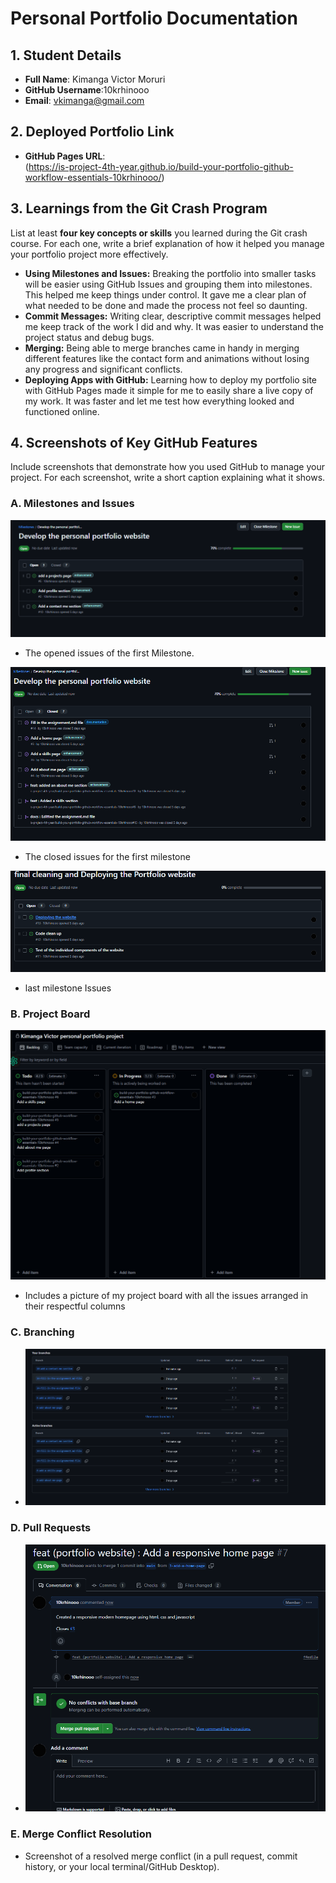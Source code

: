 # Personal Portfolio Documentation

## 1. Student Details

- **Full Name**: Kimanga Victor Moruri
- **GitHub Username**:10krhinooo
- **Email**: <vkimanga@gmail.com>

## 2. Deployed Portfolio Link

- **GitHub Pages URL**:  
 (https://is-project-4th-year.github.io/build-your-portfolio-github-workflow-essentials-10krhinooo/)

## 3. Learnings from the Git Crash Program

List at least **four key concepts or skills** you learned during the Git crash course. For each one, write a brief explanation of how it helped you manage your portfolio project more effectively.

- **Using Milestones and Issues:** Breaking the portfolio into smaller tasks will be easier using GitHub Issues and grouping them into milestones. This helped me keep things under control. It gave me a clear plan of what needed to be done and made the process not feel so daunting.
- **Commit Messages:** Writing clear, descriptive commit messages helped me keep track of the work I did and why. It was easier to understand the project status and debug bugs.
- **Merging:** Being able to merge branches came in handy in merging different features like the contact form and animations without losing any progress and significant conflicts.
- **Deploying Apps with GitHub:** Learning how to deploy my portfolio site with GitHub Pages made it simple for me to easily share a live copy of my work. It was faster and let me test how everything looked and functioned online.

## 4. Screenshots of Key GitHub Features

Include screenshots that demonstrate how you used GitHub to manage your project. For each screenshot, write a short caption explaining what it shows.

### A. Milestones and Issues

![1751267118850](image/Assignment/1751267118850.png)

- The opened issues of the first Milestone.  

![1751267142243](image/Assignment/1751267142243.png)

- The closed issues for the first milestone

![1751267047149](image/Assignment/1751267047149.png)

- last milestone Issues

### B. Project Board

![Includes a picture of my project board with all the issues arranged in their respectful columns ](image/Assignment/1750849918051.png)

- Includes a picture of my project board with all the issues arranged in their respectful columns  

### C. Branching

- ![1751051896219](image/Assignment/1751051896219.png)

### D. Pull Requests

- ![1750850217106](image/Assignment/1750850217106.png)

### E. Merge Conflict Resolution

- Screenshot of a resolved merge conflict (in a pull request, commit history, or your local terminal/GitHub Desktop).
